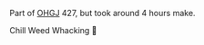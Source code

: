 Part of [OHGJ](https://onehourgamejam.com/) 427, but took around 4 hours make.

Chill Weed Whacking 🌾
